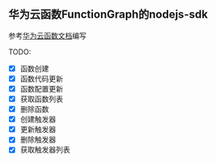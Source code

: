 ## 华为云函数FunctionGraph的nodejs-sdk

参考[华为云函数文档](https://support.huaweicloud.com/functiongraph/index.html)编写

TODO:

+ [x] 函数创建
+ [x] 函数代码更新
+ [x] 函数配置更新
+ [x] 获取函数列表
+ [x] 删除函数
+ [x] 创建触发器
+ [x] 更新触发器
+ [x] 删除触发器
+ [x] 获取触发器列表